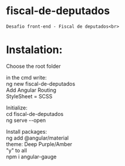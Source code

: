 # fiscal-de-deputados<br>
    Desafio front-end - Fiscal de deputados<br>

# Instalation:<br>

  Choose the root folder<br>

  in the cmd write:<br>
    ng new fiscal-de-deputados<br>
      Add Angular Routing<br>
      StyleSheet = SCSS<br>

  Initialize:<br>
    cd fiscal-de-deputados<br>
    ng serve --open<br>

  Install packages:<br>
    ng add @angular/material<br>
      theme: Deep Purple/Amber<br>
      "y" to all<br>
    npm i angular-gauge<br>

<!--
Breaks:
10:08 - Pause
10:26 - Resume
-->
